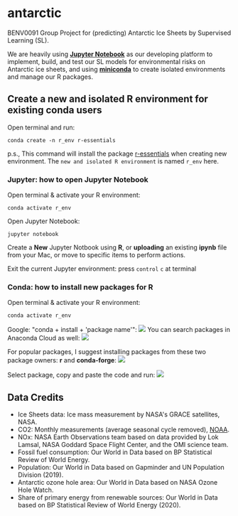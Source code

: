 # antarctic
BENV0091 Group Project for (predicting) Antarctic Ice Sheets by Supervised Learning (SL).

We are heavily using [**Jupyter Notebook**](https://jupyter.org/) as our developing platform to implement, build, and test our SL models for environmental risks on Antarctic ice sheets, and using [**miniconda**](https://docs.conda.io/en/latest/miniconda.html) to create isolated environments and manage our R packages.

## Create a new and isolated R environment for existing conda users
Open terminal and run:
```terminal
conda create -n r_env r-essentials
```
p.s., This command will install the package [r-essentials](https://docs.anaconda.com/anaconda/user-guide/tasks/using-r-language/#:~:text=The%20R%20Essentials%20bundle%20contains,interpreter%20installed%20into%20new%20environments.) when creating new environment.
The ```new and isolated R environment``` is named ```r_env``` here.

### Jupyter: how to open Jupyter Notebook
Open terminal & activate your R environment:
```terminal
conda activate r_env
```
Open Jupyter Notebook:
```terminal
jupyter notebook
```
Create a **New** Jupyter Notbook using **R**, or **uploading** an existing **ipynb** file from your Mac, or move to specific items to perform actions.

Exit the current Jupyter environment: press ```control``` ```c``` at terminal

### Conda: how to install new packages for R
Open terminal & activate your R environment:
```terminal
conda activate r_env
```
Google: "conda + install + 'package name'":
![](https://i.loli.net/2020/11/11/CmctZKLaVk13z6i.png)
You can search packages in Anaconda Cloud as well:
![](https://i.loli.net/2020/11/11/2CyjwKpDrhTbRLZ.png)

For popular packages, I suggest installing packages from these two package owners: **r** and **conda-forge**:
![](https://i.loli.net/2020/11/11/oIExn5U8zpFLdkV.png)

Select package, copy and paste the code and run:
![](https://i.loli.net/2020/11/11/5QPBfTN1OXdmrAu.jpg)

## Data Credits
- Ice Sheets data: Ice mass measurement by NASA's GRACE satellites, NASA.
- CO2: Monthly measurements (average seasonal cycle removed), [NOAA](https://www.noaa.gov/).
- NOx: NASA Earth Observations team based on data provided by Lok Lamsal, NASA Goddard Space Flight Center, and the OMI science team.
- Fossil fuel consumption: Our World in Data based on BP Statistical Review of World Energy.
- Population: Our World in Data based on Gapminder and UN Population Division (2019).
- Antarctic ozone hole area: Our World in Data based on NASA Ozone Hole Watch.
- Share of primary energy from renewable sources: Our World in Data based on BP Statistical Review of World Energy (2020).
